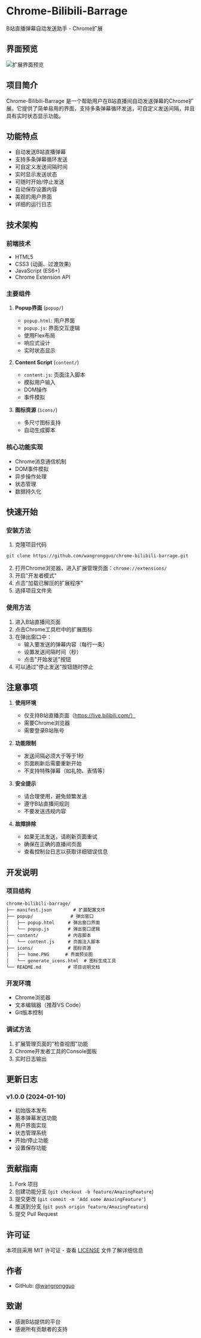 # Chrome-Bilibili-Barrage

B站直播弹幕自动发送助手 - Chrome扩展

## 界面预览

![扩展界面预览](./icons/home.PNG)

## 项目简介

Chrome-Bilibili-Barrage 是一个帮助用户在B站直播间自动发送弹幕的Chrome扩展。它提供了简单易用的界面，支持多条弹幕循环发送，可自定义发送间隔，并且具有实时状态显示功能。

## 功能特点

- 自动发送B站直播弹幕
- 支持多条弹幕循环发送
- 可自定义发送间隔时间
- 实时显示发送状态
- 可随时开始/停止发送
- 自动保存设置内容
- 美观的用户界面
- 详细的运行日志

## 技术架构

### 前端技术
- HTML5
- CSS3 (动画、过渡效果)
- JavaScript (ES6+)
- Chrome Extension API

### 主要组件
1. **Popup界面** (`popup/`)
   - `popup.html`: 用户界面
   - `popup.js`: 界面交互逻辑
   - 使用Flex布局
   - 响应式设计
   - 实时状态显示

2. **Content Script** (`content/`)
   - `content.js`: 页面注入脚本
   - 模拟用户输入
   - DOM操作
   - 事件模拟

3. **图标资源** (`icons/`)
   - 多尺寸图标支持
   - 自动生成脚本

### 核心功能实现
- Chrome消息通信机制
- DOM事件模拟
- 异步操作处理
- 状态管理
- 数据持久化

## 快速开始

### 安装方法

1. 克隆项目代码
```bash
git clone https://github.com/wangrongguo/chrome-bilibili-barrage.git
```

2. 打开Chrome浏览器，进入扩展管理页面：`chrome://extensions/`
3. 开启"开发者模式"
4. 点击"加载已解压的扩展程序"
5. 选择项目文件夹

### 使用方法

1. 进入B站直播间页面
2. 点击Chrome工具栏中的扩展图标
3. 在弹出窗口中：
   - 输入要发送的弹幕内容（每行一条）
   - 设置发送间隔时间（秒）
   - 点击"开始发送"按钮
4. 可以通过"停止发送"按钮随时停止

## 注意事项

1. **使用环境**
   - 仅支持B站直播页面（https://live.bilibili.com/）
   - 需要Chrome浏览器
   - 需要登录B站账号

2. **功能限制**
   - 发送间隔必须大于等于1秒
   - 页面刷新后需要重新开始
   - 不支持特殊弹幕（如礼物、表情等）

3. **安全提示**
   - 请合理使用，避免频繁发送
   - 遵守B站直播间规则
   - 不要发送违规内容

4. **故障排除**
   - 如果无法发送，请刷新页面重试
   - 确保在正确的直播间页面
   - 查看控制台日志以获取详细错误信息

## 开发说明

### 项目结构
```
chrome-bilibili-barrage/
├── manifest.json        # 扩展配置文件
├── popup/              # 弹出窗口
│   ├── popup.html     # 弹出窗口界面
│   └── popup.js       # 弹出窗口逻辑
├── content/           # 内容脚本
│   └── content.js     # 页面注入脚本
├── icons/             # 图标资源
│   ├── home.PNG      # 界面预览图
│   └── generate_icons.html  # 图标生成工具
└── README.md          # 项目说明文档
```

### 开发环境
- Chrome浏览器
- 文本编辑器（推荐VS Code）
- Git版本控制

### 调试方法
1. 扩展管理页面的"检查视图"功能
2. Chrome开发者工具的Console面板
3. 实时日志输出

## 更新日志

### v1.0.0 (2024-01-10)
- 初始版本发布
- 基本弹幕发送功能
- 用户界面实现
- 状态管理系统
- 开始/停止功能
- 设置保存功能

## 贡献指南

1. Fork 项目
2. 创建功能分支 (`git checkout -b feature/AmazingFeature`)
3. 提交更改 (`git commit -m 'Add some AmazingFeature'`)
4. 推送到分支 (`git push origin feature/AmazingFeature`)
5. 提交 Pull Request

## 许可证

本项目采用 MIT 许可证 - 查看 [LICENSE](LICENSE) 文件了解详细信息

## 作者

- GitHub: [@wangrongguo](https://github.com/wangrongguo)

## 致谢

- 感谢B站提供的平台
- 感谢所有贡献者的支持 